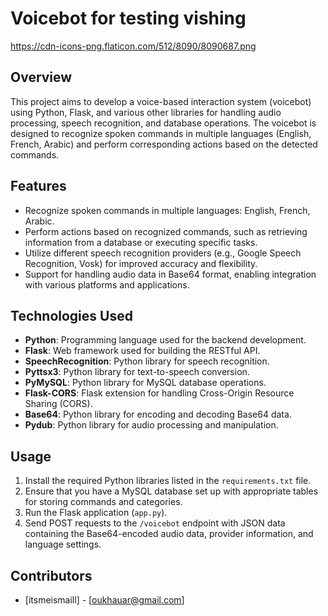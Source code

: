 # Voicebot for testing vishing
https://cdn-icons-png.flaticon.com/512/8090/8090687.png
## Overview
This project aims to develop a voice-based interaction system (voicebot) using Python, Flask, and various other libraries for handling audio processing, speech recognition, and database operations. The voicebot is designed to recognize spoken commands in multiple languages (English, French, Arabic) and perform corresponding actions based on the detected commands.

## Features
- Recognize spoken commands in multiple languages: English, French, Arabic.
- Perform actions based on recognized commands, such as retrieving information from a database or executing specific tasks.
- Utilize different speech recognition providers (e.g., Google Speech Recognition, Vosk) for improved accuracy and flexibility.
- Support for handling audio data in Base64 format, enabling integration with various platforms and applications.

## Technologies Used
- **Python**: Programming language used for the backend development.
- **Flask**: Web framework used for building the RESTful API.
- **SpeechRecognition**: Python library for speech recognition.
- **Pyttsx3**: Python library for text-to-speech conversion.
- **PyMySQL**: Python library for MySQL database operations.
- **Flask-CORS**: Flask extension for handling Cross-Origin Resource Sharing (CORS).
- **Base64**: Python library for encoding and decoding Base64 data.
- **Pydub**: Python library for audio processing and manipulation.

## Usage
1. Install the required Python libraries listed in the `requirements.txt` file.
2. Ensure that you have a MySQL database set up with appropriate tables for storing commands and categories.
3. Run the Flask application (`app.py`).
4. Send POST requests to the `/voicebot` endpoint with JSON data containing the Base64-encoded audio data, provider information, and language settings.

## Contributors
- [itsmeismaill] - [oukhauar@gmail.com]
